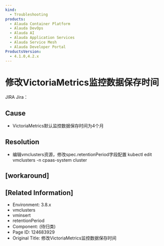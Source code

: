 ```yaml
---
kind:
  - Troubleshooting
products:
  - Alauda Container Platform
  - Alauda DevOps
  - Alauda AI
  - Alauda Application Services
  - Alauda Service Mesh
  - Alauda Developer Portal
ProductsVersion:
  - 4.1.0,4.2.x
---
```

<!-- A type of document that involves encountering a fault, diagnosing it, performing root cause analysis, and providing solutions. -->

# 修改VictoriaMetrics监控数据保存时间

JIRA Jira：

## Cause
- VictoriaMetrics默认监控数据保存时间为4个月

## Resolution
- 编辑vmclusters资源，修改spec.retentionPeriod字段配置
kubectl edit vmclusters -n cpaas-system cluster

## [workaround]

## [Related Information]
- Environment: 3.8.x
- vmclusters
- vminsert
- retentionPeriod
- Component: (待归类)
- Page ID: 124683929
- Original Title: 修改VictoriaMetrics监控数据保存时间
